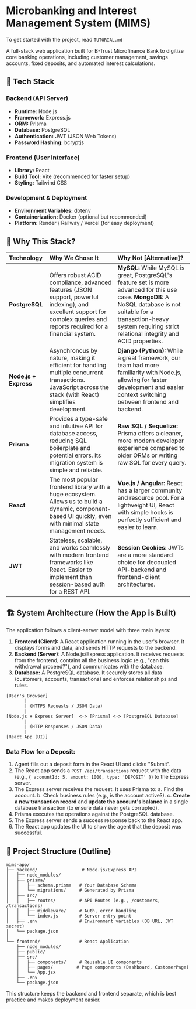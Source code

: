 # Microbanking and Interest Management System (MIMS)

To get started with the project, read `TUTORIAL.md`

A full-stack web application built for B-Trust Microfinance Bank to digitize core banking operations, including customer management, savings accounts, fixed deposits, and automated interest calculations.

## 🚀 Tech Stack

### Backend (API Server)
*   **Runtime:** Node.js
*   **Framework:** Express.js
*   **ORM:** Prisma
*   **Database:** PostgreSQL
*   **Authentication:** JWT (JSON Web Tokens)
*   **Password Hashing:** bcryptjs

### Frontend (User Interface)
*   **Library:** React
*   **Build Tool:** Vite (recommended for faster setup)
*   **Styling:** Tailwind CSS

### Development & Deployment
*   **Environment Variables:** dotenv
*   **Containerization:** Docker (optional but recommended)
*   **Platform:** Render / Railway / Vercel (for easy deployment)

## 🤔 Why This Stack?

| Technology | Why We Chose It | Why Not [Alternative]? |
| :--- | :--- | :--- |
| **PostgreSQL** | Offers robust ACID compliance, advanced features (JSON support, powerful indexing), and excellent support for complex queries and reports required for a financial system. | **MySQL:** While MySQL is great, PostgreSQL's feature set is more advanced for this use case. **MongoDB:** A NoSQL database is not suitable for a transaction-heavy system requiring strict relational integrity and ACID properties. |
| **Node.js + Express** | Asynchronous by nature, making it efficient for handling multiple concurrent transactions. JavaScript across the stack (with React) simplifies development. | **Django (Python):** While a great framework, our team had more familiarity with Node.js, allowing for faster development and easier context switching between frontend and backend. |
| **Prisma** | Provides a type-safe and intuitive API for database access, reducing SQL boilerplate and potential errors. Its migration system is simple and reliable. | **Raw SQL / Sequelize:** Prisma offers a cleaner, more modern developer experience compared to older ORMs or writing raw SQL for every query. |
| **React** | The most popular frontend library with a huge ecosystem. Allows us to build a dynamic, component-based UI quickly, even with minimal state management needs. | **Vue.js / Angular:** React has a larger community and resource pool. For a lightweight UI, React with simple hooks is perfectly sufficient and easier to learn. |
| **JWT** | Stateless, scalable, and works seamlessly with modern frontend frameworks like React. Easier to implement than session-based auth for a REST API. | **Session Cookies:** JWTs are a more standard choice for decoupled API-backend and frontend-client architectures. |

## 🏗️ System Architecture (How the App is Built)

The application follows a client-server model with three main layers:

1.  **Frontend (Client):** A React application running in the user's browser. It displays forms and data, and sends HTTP requests to the backend.
2.  **Backend (Server):** A Node.js/Express application. It receives requests from the frontend, contains all the business logic (e.g., "can this withdrawal proceed?"), and communicates with the database.
3.  **Database:** A PostgreSQL database. It securely stores all data (customers, accounts, transactions) and enforces relationships and rules.

```
[User's Browser]
       |
       | (HTTPS Requests / JSON Data)
       |
[Node.js + Express Server]  <-> [Prisma] <-> [PostgreSQL Database]
       |
       | (HTTP Responses / JSON Data)
       |
[React App (UI)]
```

### Data Flow for a Deposit:
1.  Agent fills out a deposit form in the React UI and clicks "Submit".
2.  The React app sends a `POST /api/transactions` request with the data (e.g., `{ accountId: 5, amount: 1000, type: 'DEPOSIT' }`) to the Express server.
3.  The Express server receives the request. It uses Prisma to:
    a. Find the account.
    b. Check business rules (e.g., is the account active?).
    c. **Create a new transaction record** and **update the account's balance** in a single database transaction (to ensure data never gets corrupted).
4.  Prisma executes the operations against the PostgreSQL database.
5.  The Express server sends a success response back to the React app.
6.  The React app updates the UI to show the agent that the deposit was successful.

## 📁 Project Structure (Outline)

```
mims-app/
├── backend/                 # Node.js/Express API
│   ├── node_modules/
│   ├── prisma/
│   │   ├── schema.prisma   # Your Database Schema
│   │   └── migrations/     # Generated by Prisma
│   ├── src/
│   │   ├── routes/         # API Routes (e.g., /customers, /transactions)
│   │   ├── middleware/     # Auth, error handling
│   │   └── index.js        # Server entry point
│   ├── .env                # Environment variables (DB URL, JWT secret)
│   └── package.json
│
└── frontend/               # React Application
    ├── node_modules/
    ├── public/
    ├── src/
    │   ├── components/     # Reusable UI components
    │   ├── pages/         # Page components (Dashboard, CustomerPage)
    │   └── App.jsx
    ├── .env
    └── package.json
```

This structure keeps the backend and frontend separate, which is best practice and makes deployment easier.

